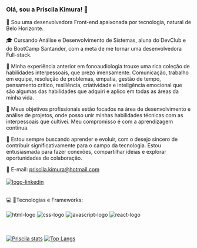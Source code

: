 ### Olá, sou a Priscila Kimura! 👋

 🚀  Sou uma desenvolvedora Front-end apaixonada por tecnologia, natural de Belo Horizonte.

🎓  Cursando Análise e Desenvolvimento de Sistemas, aluna do DevClub e do BootCamp Santander, com a meta de me tornar uma desenvolvedora Full-stack.

💬  Minha experiência anterior em fonoaudiologia trouxe uma rica coleção de habilidades interpessoais, que prezo imensamente. Comunicação, trabalho em equipe, resolução de problemas, empatia, gestão de tempo, pensamento crítico, resiliência, criatividade e inteligência emocional que são algumas das habilidades que adquiri e aplico em todas as áreas da minha vida.

🎯  Meus objetivos profissionais estão focados na área de desenvolvimento e análise de projetos, onde posso unir minhas habilidades técnicas com as interpessoais que cultivei. Meu compromisso é com a aprendizagem contínua.

🌱  Estou sempre buscando aprender e evoluir, com o desejo sincero de contribuir significativamente para o campo da tecnologia. Estou entusiasmada para fazer conexões, compartilhar ideias e explorar oportunidades de colaboração.

📩  E-mail: priscila.kimura@hotmail.com
<br>
<br>
<a href="https://www.linkedin.com/in/priscila-kimura/"><img src="https://img.shields.io/badge/LinkedIn-0077B5?style=for-the-badge&logo=linkedin&logoColor=white" alt="logo-linkedin"/></a>

<br>💻 🚀Tecnologias e Frameworks: 
<br>
<br>
<img src="https://img.shields.io/badge/HTML5-E34F26?style=for-the-badge&logo=html5&logoColor=white" alt= "html-logo"/>
<img src="https://img.shields.io/badge/CSS3-1572B6?style=for-the-badge&logo=css3&logoColor=white" alt="css-logo"/>
<img src="https://img.shields.io/badge/JavaScript-F7DF1E?style=for-the-badge&logo=javascript&logoColor=black" alt="javascript-logo"/>
<img src="https://img.shields.io/badge/React-20232A?style=for-the-badge&logo=react&logoColor=61DAFB" alt="react-logo"/>
<br>
<br>
<br>

[![Priscila stats](https://github-readme-stats.vercel.app/api?username=PriscilaKimura)](https://github.com/anuraghazra/github-readme-stats)
[![Top Langs](https://github-readme-stats.vercel.app/api/top-langs/?username=PriscilaKimura)](https://github.com/anuraghazra/github-readme-stats)
